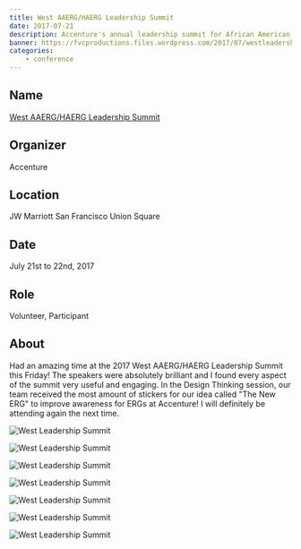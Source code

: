 ```yaml
---
title: West AAERG/HAERG Leadership Summit
date: 2017-07-21
description: Accenture's annual leadership summit for African American and Hispanic American employees.
banner: https://fvcproductions.files.wordpress.com/2017/07/westleadershipsummit-5.jpeg
categories:
    - conference
---
```


## Name

<a title="West AAERG/HAERG Leadership Summit" href="//www.accenture.com/us-en/company-diversity" target="_blank" rel="noopener">West AAERG/HAERG Leadership Summit</a>

## Organizer

Accenture

## Location

JW Marriott San Francisco Union Square

## Date

July 21st to 22nd, 2017

## Role

Volunteer, Participant

## About

Had an amazing time at the 2017 West AAERG/HAERG Leadership Summit this Friday! The speakers were absolutely brilliant and I found every aspect of the summit very useful and engaging. In the Design Thinking session, our team received the most amount of stickers for our idea called "The New ERG" to improve awareness for ERGs at Accenture! I will definitely be attending again the next time.

![West Leadership Summit](https://fvcproductions.files.wordpress.com/2017/07/westleadershipsummit-7.jpg)

![West Leadership Summit](https://fvcproductions.files.wordpress.com/2017/07/westleadershipsummit-6.jpeg)

![West Leadership Summit](https://fvcproductions.files.wordpress.com/2017/07/westleadershipsummit-5.jpeg)

![West Leadership Summit](https://fvcproductions.files.wordpress.com/2017/07/westleadershipsummit-4.jpeg)

![West Leadership Summit](https://fvcproductions.files.wordpress.com/2017/07/westleadershipsummit-3.jpeg)

![West Leadership Summit](https://fvcproductions.files.wordpress.com/2017/07/westleadershipsummit-2.jpg)

![West Leadership Summit](https://fvcproductions.files.wordpress.com/2017/07/westleadershipsummit-1.jpg)
